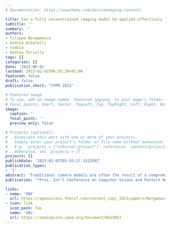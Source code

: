```yaml
---
# Documentation: https://wowchemy.com/docs/managing-content/

title: Can a fully unconstrained imaging model be applied effectively to central cameras?
subtitle: ''
summary: ''
authors:
- Filippo Bergamasco
- Andrea Albarelli
- rodola
- Andrea Torsello
tags: []
categories: []
date: '2013-06-01'
lastmod: 2023-02-02T06:55:28+01:00
featured: false
draft: false
publication_short: "CVPR 2013"

# Featured image
# To use, add an image named `featured.jpg/png` to your page's folder.
# Focal points: Smart, Center, TopLeft, Top, TopRight, Left, Right, BottomLeft, Bottom, BottomRight.
image:
  caption: ''
  focal_point: ''
  preview_only: false

# Projects (optional).
#   Associate this post with one or more of your projects.
#   Simply enter your project's folder or file name without extension.
#   E.g. `projects = ["internal-project"]` references `content/project/deep-learning/index.md`.
#   Otherwise, set `projects = []`.
projects: []
publishDate: '2023-02-02T05:55:27.332259Z'
publication_types:
- '1'
abstract: "Traditional camera models are often the result of a compromise between the ability to account for non-linearities in the image formation model and the need for a feasible number of degrees of freedom in the estimation process. These considerations led to the definition of several ad hoc models that best adapt to different imaging devices, ranging from pinhole cameras with no radial distortion to the more complex catadioptric or polydioptric optics. In this paper we propose the use of an unconstrained model even in standard central camera settings dominated by the pinhole model, and introduce a novel calibration approach that can deal effectively with the huge number of free parameters associated with it, resulting in a higher precision calibration than what is possible with the standard pinhole model with correction for radial distortion. This effectively extends the use of general models to settings that traditionally have been ruled by parametric approaches out of practical considerations. The benefit of such an unconstrained model to quasi-pinhole central cameras is supported by an extensive experimental validation."
publication: "*Proc. Int'l Conference on Computer Vision and Pattern Recognition (CVPR)*"

links:
- name: 'PDF'
  url: https://openaccess.thecvf.com/content_cvpr_2013/papers/Bergamasco_Can_a_Fully_2013_CVPR_paper.pdf
- icon: link
  icon_pack: fas
  name: 'URL'
  url: https://ieeexplore.ieee.org/document/6619027
---
```

